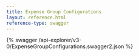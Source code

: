 ```yaml
---
title: Expense Group Configurations
layout: reference.html
reference-type: swagger
---
```




{% swagger /api-explorer/v3-0/ExpenseGroupConfigurations.swagger2.json %}
